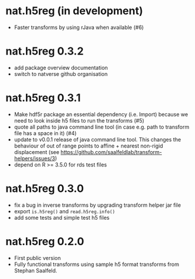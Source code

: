 # nat.h5reg (in development)

* Faster transforms by using rJava when available (#6)

# nat.h5reg 0.3.2

* add package overview documentation
* switch to natverse github organisation

# nat.h5reg 0.3.1

* Make hdf5r package an essential dependency (i.e. Import) because we
  need to look inside h5 files to run the transforms (#5)
* quote all paths to java command line tool (in case e.g. path to transform 
  file has a space in it) (#4)
* update to v0.0.1 release of java command line tool. This changes the behaviour
  of out of range points to affine + nearest non-rigid displacement
  (see https://github.com/saalfeldlab/transform-helpers/issues/3)
* depend on R >= 3.5.0 for rds test files 

# nat.h5reg 0.3.0

* fix a bug in inverse transforms by upgrading transform helper jar file
* export `is.h5reg()` and `read.h5reg.info()`
* add some tests and simple test h5 files

# nat.h5reg 0.2.0

* First public version
* Fully functional transforms using sample h5 format transforms from
  Stephan Saalfeld.
